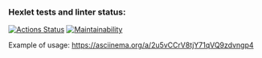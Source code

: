### Hexlet tests and linter status:
[![Actions Status](https://github.com/kativanova/frontend-project-lvl2/workflows/hexlet-check/badge.svg)](https://github.com/kativanova/frontend-project-lvl2/actions)
[![Maintainability](https://api.codeclimate.com/v1/badges/a051f052514163ec8240/maintainability)](https://codeclimate.com/github/kativanova/frontend-project-lvl2/maintainability)

Example of usage: https://asciinema.org/a/2u5vCCrV8tjY71qVQ9zdvngp4